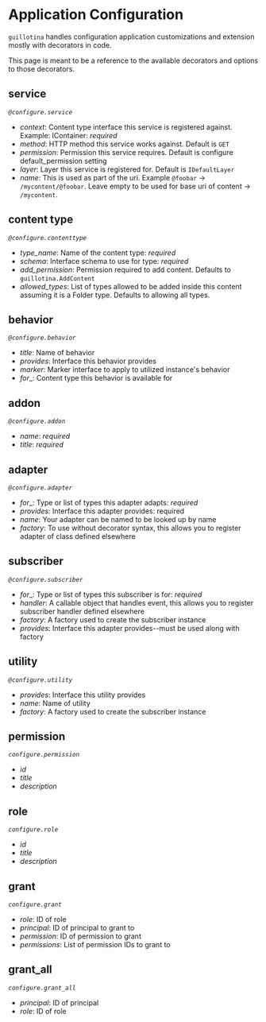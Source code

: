# Application Configuration

`guillotina` handles configuration application customizations and extension
mostly with decorators in code.

This page is meant to be a reference to the available decorators and options
to those decorators.


## service

*`@configure.service`*

* _context_: Content type interface this service is registered against. Example: IContainer: *required*
* _method_: HTTP method this service works against. Default is `GET`
* _permission_: Permission this service requires. Default is configure default_permission setting
* _layer_: Layer this service is registered for. Default is `IDefaultLayer`
* _name_: This is used as part of the uri. Example `@foobar` -> `/mycontent/@foobar`. Leave empty to be used for base uri of content -> `/mycontent`.


## content type

*`@configure.contenttype`*

* _type_name_: Name of the content type: *required*
* _schema_: Interface schema to use for type: *required*
* _add_permission_: Permission required to add content. Defaults to `guillotina.AddContent`
* _allowed_types_: List of types allowed to be added inside this content assuming it is a Folder type. Defaults to allowing all types.


## behavior

*`@configure.behavior`*

* _title_: Name of behavior
* _provides_: Interface this behavior provides
* _marker_: Marker interface to apply to utilized instance's behavior
* _for__: Content type this behavior is available for


## addon

*`@configure.addon`*

* _name_: *required*
* _title_: *required*


## adapter

*`@configure.adapter`*

* _for__: Type or list of types this adapter adapts: *required*
* _provides_: Interface this adapter provides: required
* _name_: Your adapter can be named to be looked up by name
* _factory_: To use without decorator syntax, this allows you to register adapter of class defined elsewhere


## subscriber

*`@configure.subscriber`*

* _for__: Type or list of types this subscriber is for: *required*
* _handler_: A callable object that handles event, this allows you to register subscriber handler defined elsewhere
* _factory_: A factory used to create the subscriber instance
* _provides_: Interface this adapter provides--must be used along with factory


## utility

*`@configure.utility`*

* _provides_: Interface this utility provides
* _name_: Name of utility
* _factory_: A factory used to create the subscriber instance


## permission

*`configure.permission`*

* _id_
* _title_
* _description_


## role

*`configure.role`*

* _id_
* _title_
* _description_

## grant

*`configure.grant`*

* _role_: ID of role
* _principal_: ID of principal to grant to
* _permission_: ID of permission to grant
* _permissions_: List of permission IDs to grant to


## grant_all

*`configure.grant_all`*

* _principal_: ID of principal
* _role_: ID of role
